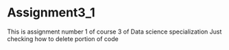 # Assignment3_1
This is assignment number 1 of course 3 of Data science specialization 
Just checking how to delete portion of code 
